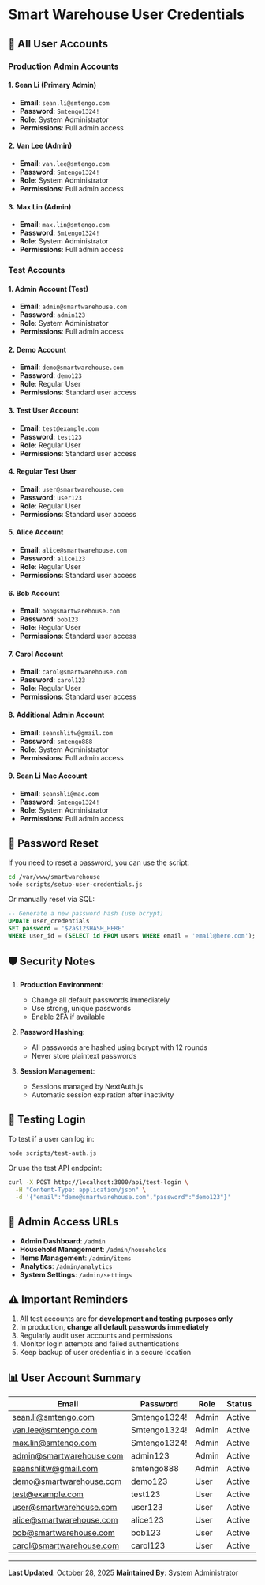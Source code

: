 # Smart Warehouse User Credentials

## 🔐 All User Accounts

### Production Admin Accounts

#### 1. Sean Li (Primary Admin)
- **Email**: `sean.li@smtengo.com`
- **Password**: `Smtengo1324!`
- **Role**: System Administrator
- **Permissions**: Full admin access

#### 2. Van Lee (Admin)
- **Email**: `van.lee@smtengo.com`
- **Password**: `Smtengo1324!`
- **Role**: System Administrator
- **Permissions**: Full admin access

#### 3. Max Lin (Admin)
- **Email**: `max.lin@smtengo.com`
- **Password**: `Smtengo1324!`
- **Role**: System Administrator
- **Permissions**: Full admin access

### Test Accounts

#### 1. Admin Account (Test)
- **Email**: `admin@smartwarehouse.com`
- **Password**: `admin123`
- **Role**: System Administrator
- **Permissions**: Full admin access

#### 2. Demo Account
- **Email**: `demo@smartwarehouse.com`
- **Password**: `demo123`
- **Role**: Regular User
- **Permissions**: Standard user access

#### 3. Test User Account
- **Email**: `test@example.com`
- **Password**: `test123`
- **Role**: Regular User
- **Permissions**: Standard user access

#### 4. Regular Test User
- **Email**: `user@smartwarehouse.com`
- **Password**: `user123`
- **Role**: Regular User
- **Permissions**: Standard user access

#### 5. Alice Account
- **Email**: `alice@smartwarehouse.com`
- **Password**: `alice123`
- **Role**: Regular User
- **Permissions**: Standard user access

#### 6. Bob Account
- **Email**: `bob@smartwarehouse.com`
- **Password**: `bob123`
- **Role**: Regular User
- **Permissions**: Standard user access

#### 7. Carol Account
- **Email**: `carol@smartwarehouse.com`
- **Password**: `carol123`
- **Role**: Regular User
- **Permissions**: Standard user access

#### 8. Additional Admin Account
- **Email**: `seanshlitw@gmail.com`
- **Password**: `smtengo888`
- **Role**: System Administrator
- **Permissions**: Full admin access

#### 9. Sean Li Mac Account
- **Email**: `seanshli@mac.com`
- **Password**: `Smtengo1324!`
- **Role**: System Administrator
- **Permissions**: Full admin access

## 🔄 Password Reset

If you need to reset a password, you can use the script:

```bash
cd /var/www/smartwarehouse
node scripts/setup-user-credentials.js
```

Or manually reset via SQL:

```sql
-- Generate a new password hash (use bcrypt)
UPDATE user_credentials 
SET password = '$2a$12$HASH_HERE' 
WHERE user_id = (SELECT id FROM users WHERE email = 'email@here.com');
```

## 🛡️ Security Notes

1. **Production Environment**: 
   - Change all default passwords immediately
   - Use strong, unique passwords
   - Enable 2FA if available

2. **Password Hashing**: 
   - All passwords are hashed using bcrypt with 12 rounds
   - Never store plaintext passwords

3. **Session Management**: 
   - Sessions managed by NextAuth.js
   - Automatic session expiration after inactivity

## 📝 Testing Login

To test if a user can log in:

```bash
node scripts/test-auth.js
```

Or use the test API endpoint:

```bash
curl -X POST http://localhost:3000/api/test-login \
  -H "Content-Type: application/json" \
  -d '{"email":"demo@smartwarehouse.com","password":"demo123"}'
```

## 🔐 Admin Access URLs

- **Admin Dashboard**: `/admin`
- **Household Management**: `/admin/households`
- **Items Management**: `/admin/items`
- **Analytics**: `/admin/analytics`
- **System Settings**: `/admin/settings`

## ⚠️ Important Reminders

1. All test accounts are for **development and testing purposes only**
2. In production, **change all default passwords immediately**
3. Regularly audit user accounts and permissions
4. Monitor login attempts and failed authentications
5. Keep backup of user credentials in a secure location

## 📊 User Account Summary

| Email | Password | Role | Status |
|-------|----------|------|--------|
| sean.li@smtengo.com | Smtengo1324! | Admin | Active |
| van.lee@smtengo.com | Smtengo1324! | Admin | Active |
| max.lin@smtengo.com | Smtengo1324! | Admin | Active |
| admin@smartwarehouse.com | admin123 | Admin | Active |
| seanshlitw@gmail.com | smtengo888 | Admin | Active |
| demo@smartwarehouse.com | demo123 | User | Active |
| test@example.com | test123 | User | Active |
| user@smartwarehouse.com | user123 | User | Active |
| alice@smartwarehouse.com | alice123 | User | Active |
| bob@smartwarehouse.com | bob123 | User | Active |
| carol@smartwarehouse.com | carol123 | User | Active |

---

**Last Updated**: October 28, 2025
**Maintained By**: System Administrator

